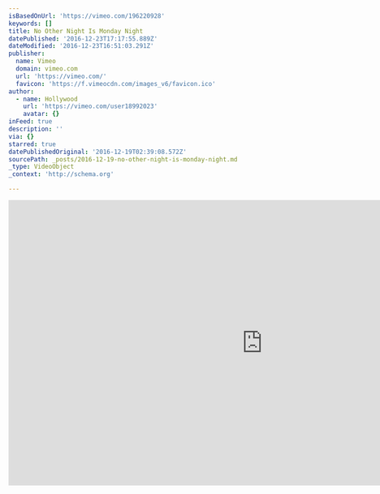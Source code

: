 ```yaml
---
isBasedOnUrl: 'https://vimeo.com/196220928'
keywords: []
title: No Other Night Is Monday Night
datePublished: '2016-12-23T17:17:55.889Z'
dateModified: '2016-12-23T16:51:03.291Z'
publisher:
  name: Vimeo
  domain: vimeo.com
  url: 'https://vimeo.com/'
  favicon: 'https://f.vimeocdn.com/images_v6/favicon.ico'
author:
  - name: Hollywood
    url: 'https://vimeo.com/user18992023'
    avatar: {}
inFeed: true
description: ''
via: {}
starred: true
datePublishedOriginal: '2016-12-19T02:39:08.572Z'
sourcePath: _posts/2016-12-19-no-other-night-is-monday-night.md
_type: VideoObject
_context: 'http://schema.org'

---
```

<iframe src="https://cdn.embedly.com/widgets/media.html?src=https%3A%2F%2Fplayer.vimeo.com%2Fvideo%2F196220928&amp;url=https%3A%2F%2Fvimeo.com%2F196220928&amp;image=https%3A%2F%2Fi.vimeocdn.com%2Fvideo%2F608632143_1280.jpg&amp;key=b7d04c9b404c499eba89ee7072e1c4f7&amp;type=text%2Fhtml&amp;schema=vimeo" width="1000" height="563" scrolling="no" frameborder="0" allowfullscreen="" style=""></iframe>